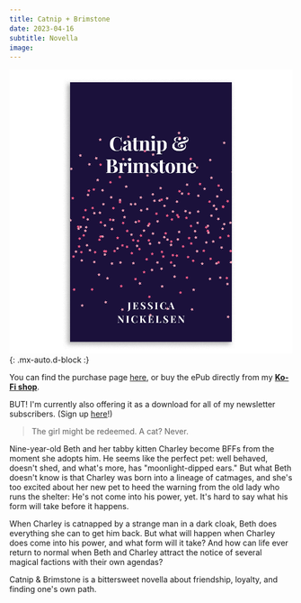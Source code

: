 ```yaml
---
title: Catnip + Brimstone
date: 2023-04-16
subtitle: Novella
image:
---
```


![Catnip & Brimstone cover](/images/books/catnip-and-brimstone-plain-mockup.png){: .mx-auto.d-block :}

You can find the purchase page [here](https://www.amazon.com/dp/B0C2LQSJ7L), or buy the ePub directly from my **[Ko-Fi shop](https://ko-fi.com/s/2405b239a2)**.

BUT! I'm currently also offering it as a download for all of my newsletter subscribers. (Sign up [here](https://jessicanickelsen.ck.page/)!)

>The girl might be redeemed. A cat? Never.

Nine-year-old Beth and her tabby kitten Charley become BFFs from the moment she adopts him. He seems like the perfect pet: well behaved, doesn't shed, and what's more, has "moonlight-dipped ears." But what Beth doesn't know is that Charley was born into a lineage of catmages, and she's too excited about her new pet to heed the warning from the old lady who runs the shelter: He's not come into his power, yet. It's hard to say what his form will take before it happens.

When Charley is catnapped by a strange man in a dark cloak, Beth does everything she can to get him back. But what will happen when Charley does come into his power, and what form will it take? And how can life ever return to normal when Beth and Charley attract the notice of several magical factions with their own agendas?

Catnip & Brimstone is a bittersweet novella about friendship, loyalty, and finding one's own path.
